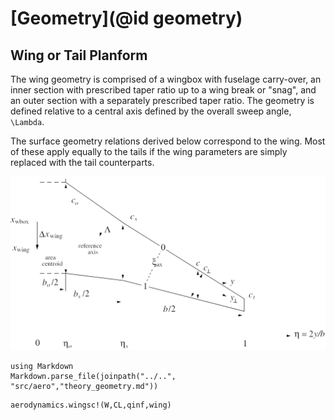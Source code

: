 # [Geometry](@id geometry)

## Wing or Tail Planform 

The wing geometry is comprised of a wingbox with fuselage carry-over, an inner section with prescribed taper ratio up to a wing break or "snag", and an outer section with a separately prescribed taper ratio. The geometry is defined relative to a central axis defined by the overall sweep angle, ``\Lambda``.

The surface geometry relations derived below correspond to the wing.
Most of these apply equally to the tails if the wing parameters are
simply replaced with the tail counterparts.

![Piecewise-linear wing or tail surface planform, with break at $\eta_s$ .](../assets/wingplan.png)


```@eval
using Markdown
Markdown.parse_file(joinpath("../..", "src/aero","theory_geometry.md"))
```

```@docs
aerodynamics.wingsc!(W,CL,qinf,wing)
```